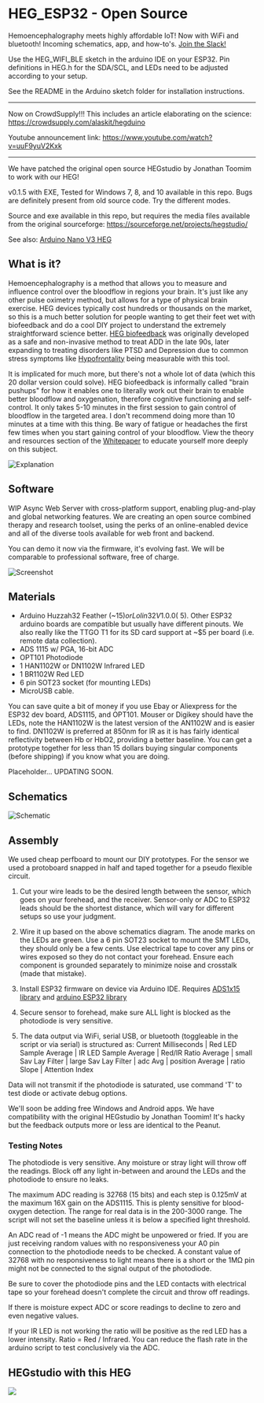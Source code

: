 # HEG_ESP32 - Open Source
Hemoencephalography meets highly affordable IoT! Now with WiFi and bluetooth! Incoming schematics, app, and how-to's. [Join the Slack!](https://join.slack.com/t/hegopensource/shared_invite/enQtMzg4ODAzODQxMzY1LWUyOGU4N2ZiM2EwM2Y1YzJmMmU0YWFkY2YyMWI1NGJmODA3ZjczOGM0NzI3MjAwOTJkYjY1MTU1MmRmYTJkMjM)

Use the HEG_WIFI_BLE sketch in the arduino IDE on your ESP32. Pin definitions in HEG.h for the SDA/SCL, and LEDs need to be adjusted according to your setup.

See the README in the Arduino sketch folder for installation instructions.

-------------------------------------------------------------------------------------------

Now on CrowdSupply!!! This includes an article elaborating on the science: https://crowdsupply.com/alaskit/hegduino

Youtube announcement link: https://www.youtube.com/watch?v=uuF9yuV2Kxk 

-------------------------------------------------------------------------------------------

We have patched the original open source HEGstudio by Jonathan Toomim to work with our HEG! 

v0.1.5 with EXE, Tested for Windows 7, 8, and 10 available in this repo. Bugs are definitely present from old source code. Try the different modes.

Source and exe available in this repo, but requires the media files available from the original sourceforge: https://sourceforge.net/projects/hegstudio/

See also:
[Arduino Nano V3 HEG](https://github.com/moothyknight/HEG_Arduino)

## What is it?
Hemoencephalography is a method that allows you to measure and influence control over the bloodflow in regions your brain. It's just like any other pulse oximetry method, but allows for a type of physical brain exercise. HEG devices typically cost hundreds or thousands on the market, so this is a much better solution for people wanting to get their feet wet with biofeedback and do a cool DIY project to understand the extremely straightforward science better. [HEG biofeedback](https://en.wikipedia.org/wiki/Hemoencephalography) was originally developed as a safe and non-invasive method to treat ADD in the late 90s, later expanding to treating disorders like PTSD and Depression due to common stress symptoms like [Hypofrontality](https://en.wikipedia.org/wiki/Hypofrontality) being measurable with this tool. 

It is implicated for much more, but there's not a whole lot of data (which this 20 dollar version could solve). HEG biofeedback is informally called "brain pushups" for how it enables one to literally work out their brain to enable better bloodflow and oxygenation, therefore cognitive functioning and self-control. It only takes 5-10 minutes in the first session to gain control of bloodflow in the targeted area. I don't recommend doing more than 10 minutes at a time with this thing. Be wary of fatigue or headaches the first few times when you start gaining control of your bloodflow. View the theory and resources section of the [Whitepaper](https://github.com/moothyknight/HEG_ESP32/blob/master/HEG%20Whitepaper.pdf) to educate yourself more deeply on this subject.

![Explanation](https://raw.githubusercontent.com/moothyknight/HEG_Arduino/master/Pics/HEGExplained.png)

## Software

WIP Async Web Server with cross-platform support, enabling plug-and-play and global networking features. We are creating an open source combined therapy and research toolset, using the perks of an online-enabled device and all of the diverse tools available for web front and backend.

You can demo it now via the firmware, it's evolving fast. We will be comparable to professional software, free of charge.

![Screenshot](https://github.com/moothyknight/HEG_ESP32/blob/master/Pictures/HEGwebAPI.png?raw=true)

## Materials
- Arduino Huzzah32 Feather (~$15) or Lolin32 V1.0.0 (~$5). Other ESP32 arduino boards are compatible but usually have different pinouts. We also really like the TTGO T1 for its SD card support at ~$5 per board (i.e. remote data collection).
- ADS 1115 w/ PGA, 16-bit ADC
- OPT101 Photodiode
- 1 HAN1102W or DN1102W Infrared LED
- 1 BR1102W Red LED
- 6 pin SOT23 socket (for mounting LEDs)
- MicroUSB cable. 

You can save quite a bit of money if you use Ebay or Aliexpress for the ESP32 dev board, ADS1115, and OPT101. Mouser or Digikey should have the LEDs, note the HAN1102W is the latest version of the AN1102W and is easier to find. DN1102W is preferred at 850nm for IR as it is has fairly identical reflectivity between Hb or HbO2, providing a better baseline. You can get a prototype together for less than 15 dollars buying singular components (before shipping) if you know what you are doing.

Placeholder... UPDATING SOON.
## Schematics
![Schematic](https://github.com/moothyknight/HEG_ESP32/blob/master/Pictures/HEG_ESP32Arduino_BP.PNG?raw=true)

## Assembly
We used cheap perfboard to mount our DIY prototypes. For the sensor we used a protoboard snapped in half and taped together for a pseudo flexible circuit.

1. Cut your wire leads to be the desired length between the sensor, which goes on your forehead, and the receiver. Sensor-only or ADC to ESP32 leads should be the shortest distance, which will vary for different setups so use your judgment.

2. Wire it up based on the above schematics diagram. The anode marks on the LEDs are green. Use a 6 pin SOT23 socket to mount the SMT LEDs, they should only be a few cents. Use electrical tape to cover any pins or wires exposed so they do not contact your forehead. Ensure each component is grounded separately to minimize noise and crosstalk (made that mistake).

3. Install ESP32 firmware on device via Arduino IDE. Requires [ADS1x15 library](https://github.com/adafruit/Adafruit_ADS1X15) and [arduino ESP32 library](https://github.com/espressif/arduino-esp32) 

4. Secure sensor to forehead, make sure ALL light is blocked as the photodiode is very sensitive.

5. The data output via WiFi, serial USB, or bluetooth (toggleable in the script or via serial) is structured as: Current Milliseconds | Red LED Sample Average | IR LED Sample Average |
Red/IR Ratio Average | small Sav Lay Filter | large Sav Lay Filter |
adc Avg | position Average | ratio Slope | Attention Index

Data will not transmit if the photodiode is saturated, use command 'T' to test diode or activate debug options.

We'll soon be adding free Windows and Android apps. We have compatibility with the original HEGstudio by Jonathan Toomim! It's hacky but the feedback outputs more or less are identical to the Peanut.

### Testing Notes
The photodiode is very sensitive. Any moisture or stray light will throw off the readings. Block off any light in-between and around the LEDs and the photodiode to ensure no leaks.

The maximum ADC reading is 32768 (15 bits) and each step is 0.125mV at the maximum 16X gain on the ADS1115. This is plenty sensitive for blood-oxygen detection. The range for real data is in the 200-3000 range. The script will not set the baseline unless it is below a specified light threshold.

An ADC read of -1 means the ADC might be unpowered or fried. If you are just receiving random values with no responsiveness your A0 pin connection to the photodiode needs to be checked. A constant value of 32768 with no responsiveness to light means there is a short or the 1MΩ pin might not be connected to the signal output of the photodiode.

Be sure to cover the photodiode pins and the LED contacts with electrical tape so your forehead doesn't complete the circuit and throw off readings.

If there is moisture expect ADC or score readings to decline to zero and even negative values.

If your IR LED is not working the ratio will be positive as the red LED has a lower intensity. Ratio = Red / Infrared. You can reduce the flash rate in the arduino script to test conclusively via the ADC.

## HEGstudio with this HEG
![](https://github.com/moothyknight/HEG_ESP32/blob/master/Pictures/20190211_201736.jpg?raw=true)
